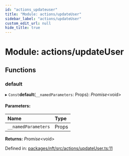 ```yaml
---
id: "actions_updateuser"
title: "Module: actions/updateUser"
sidebar_label: "actions/updateUser"
custom_edit_url: null
hide_title: true
---
```


# Module: actions/updateUser

## Functions

### default

▸ `Const`**default**(`__namedParameters`: Props): *Promise*<void\>

#### Parameters:

Name | Type |
:------ | :------ |
`__namedParameters` | Props |

**Returns:** *Promise*<void\>

Defined in: [packages/nft/src/actions/updateUser.ts:11](https://github.com/xr3ngine/xr3ngine/blob/716a06460/packages/nft/src/actions/updateUser.ts#L11)
